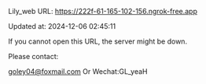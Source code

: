 Lily_web URL: https://222f-61-165-102-156.ngrok-free.app

Updated at: 2024-12-06 02:45:11

If you cannot open this URL, the server might be down.

Please contact: 

goley04@foxmail.com Or Wechat:GL_yeaH
